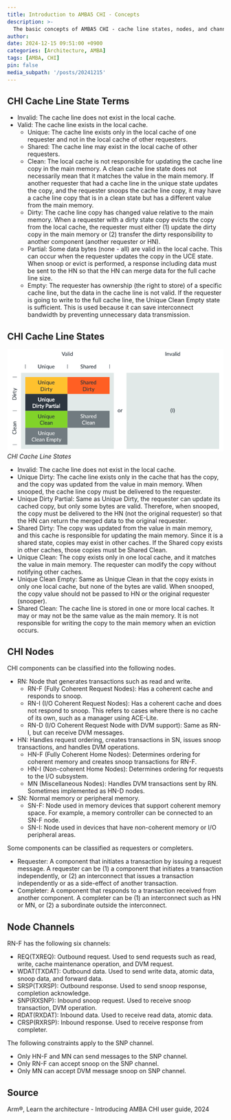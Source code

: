 ```yaml
---
title: Introduction to AMBA5 CHI - Concepts
description: >-
  The basic concepts of AMBA5 CHI - cache line states, nodes, and channels
author:
date: 2024-12-15 09:51:00 +0900
categories: [Architecture, AMBA]
tags: [AMBA, CHI]
pin: false
media_subpath: '/posts/20241215'
---
```



## CHI Cache Line State Terms
- Invalid: The cache line does not exist in the local cache.
- Valid: The cache line exists in the local cache.
  - Unique: The cache line exists only in the local cache of one requester and not in the local cache of other requesters.
  - Shared: The cache line may exist in the local cache of other requesters.
  - Clean: The local cache is not responsible for updating the cache line copy in the main memory. A clean cache line state does not necessarily mean that it matches the value in the main memory. If another requester that had a cache line in the unique state updates the copy, and the requester snoops the cache line copy, it may have a cache line copy that is in a clean state but has a different value from the main memory.
  - Dirty: The cache line copy has changed value relative to the main memory. When a requester with a dirty state copy evicts the copy from the local cache, the requester must either (1) update the dirty copy in the main memory or (2) transfer the dirty responsibility to another component (another requester or HN).
  - Partial: Some data bytes (none - all) are valid in the local cache. This can occur when the requester updates the copy in the UCE state. When snoop or evict is performed, a response including data must be sent to the HN so that the HN can merge data for the full cache line size.
  - Empty: The requester has ownership (the right to store) of a specific cache line, but the data in the cache line is not valid. If the requester is going to write to the full cache line, the Unique Clean Empty state is sufficient. This is used because it can save interconnect bandwidth by preventing unnecessary data transmission.


## CHI Cache Line States


![CHI Cache Line States](./2024-12-15-introduction-to-amba5-chi-part1/CHI_Cache_Line_States.png)
_CHI Cache Line States_

- Invalid: The cache line does not exist in the local cache.
- Unique Dirty: The cache line exists only in the cache that has the copy, and the copy was updated from the value in main memory. When snooped, the cache line copy must be delivered to the requester.
- Unique Dirty Partial: Same as Unique Dirty, the requester can update its cached copy, but only some bytes are valid. Therefore, when snooped, the copy must be delivered to the HN (not the original requester) so that the HN can return the merged data to the original requester.
- Shared Dirty: The copy was updated from the value in main memory, and this cache is responsible for updating the main memory. Since it is a shared state, copies may exist in other caches. If the Shared copy exists in other caches, those copies must be Shared Clean.
- Unique Clean: The copy exists only in one local cache, and it matches the value in main memory. The requester can modify the copy without notifying other caches.
- Unique Clean Empty: Same as Unique Clean in that the copy exists in only one local cache, but none of the bytes are valid. When snooped, the copy value should not be passed to HN or the original requester (snooper).
- Shared Clean: The cache line is stored in one or more local caches. It may or may not be the same value as the main memory. It is not responsible for writing the copy to the main memory when an eviction occurs.


## CHI Nodes
CHI components can be classified into the following nodes.
- RN: Node that generates transactions such as read and write.
  - RN-F (Fully Coherent Request Nodes): Has a coherent cache and responds to snoop.
  - RN-I (I/O Coherent Request Nodes): Has a coherent cache and does not respond to snoop. This refers to cases where there is no cache of its own, such as a manager using ACE-Lite.
  - RN-D (I/O Coherent Request Node with DVM support): Same as RN-I, but can receive DVM messages.
- HN: Handles request ordering, creates transactions in SN, issues snoop transactions, and handles DVM operations.
  - HN-F (Fully Coherent Home Nodes): Determines ordering for coherent memory and creates snoop transactions for RN-F.
  - HN-I (Non-coherent Home Nodes): Determines ordering for requests to the I/O subsystem.
  - MN (Miscellaneous Nodes): Handles DVM transactions sent by RN. Sometimes implemented as HN-D nodes.
- SN: Normal memory or peripheral memory.
  - SN-F: Node used in memory devices that support coherent memory space. For example, a memory controller can be connected to an SN-F node.
  - SN-I: Node used in devices that have non-coherent memory or I/O peripheral areas.

Some components can be classified as requesters or completers.
- Requester: A component that initiates a transaction by issuing a request message. A requester can be (1) a component that initiates a transaction independently, or (2) an interconnect that issues a transaction independently or as a side-effect of another transaction.
- Completer: A component that responds to a transaction received from another component. A completer can be (1) an interconnect such as HN or MN, or (2) a subordinate outside the interconnect.


## Node Channels
RN-F has the following six channels:
- REQ(TXREQ): Outbound request. Used to send requests such as read, write, cache maintenance operation, and DVM request.
- WDAT(TXDAT): Outbound data. Used to send write data, atomic data, snoop data, and forward data.
- SRSP(TXRSP): Outbound response. Used to send snoop response, completion acknowledge.
- SNP(RXSNP): Inbound snoop request. Used to receive snoop transaction, DVM operation.
- RDAT(RXDAT): Inbound data. Used to receive read data, atomic data.
- CRSP(RXRSP): Inbound response. Used to receive response from completer.

The following constraints apply to the SNP channel.
- Only HN-F and MN can send messages to the SNP channel.
- Only RN-F can accept snoop on the SNP channel.
- Only MN can accept DVM message snoop on SNP channel.

## Source
Arm®, Learn the architecture - Introducing AMBA CHI user guide, 2024